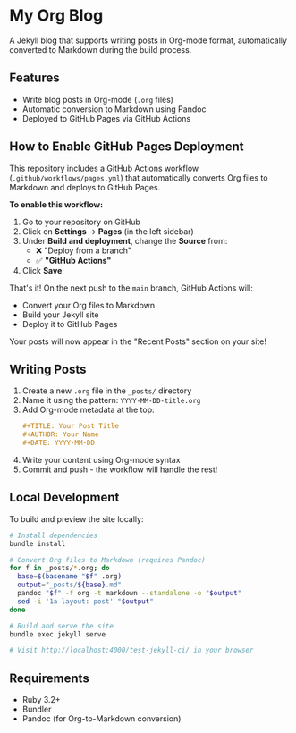 # My Org Blog

A Jekyll blog that supports writing posts in Org-mode format, automatically converted to Markdown during the build process.

## Features

- Write blog posts in Org-mode (`.org` files)
- Automatic conversion to Markdown using Pandoc
- Deployed to GitHub Pages via GitHub Actions

## How to Enable GitHub Pages Deployment

This repository includes a GitHub Actions workflow (`.github/workflows/pages.yml`) that automatically converts Org files to Markdown and deploys to GitHub Pages.

**To enable this workflow:**

1. Go to your repository on GitHub
2. Click on **Settings** → **Pages** (in the left sidebar)
3. Under **Build and deployment**, change the **Source** from:
   - ❌ "Deploy from a branch" 
   - ✅ **"GitHub Actions"**
4. Click **Save**

That's it! On the next push to the `main` branch, GitHub Actions will:
- Convert your Org files to Markdown
- Build your Jekyll site
- Deploy it to GitHub Pages

Your posts will now appear in the "Recent Posts" section on your site!

## Writing Posts

1. Create a new `.org` file in the `_posts/` directory
2. Name it using the pattern: `YYYY-MM-DD-title.org`
3. Add Org-mode metadata at the top:
   ```org
   #+TITLE: Your Post Title
   #+AUTHOR: Your Name
   #+DATE: YYYY-MM-DD
   ```
4. Write your content using Org-mode syntax
5. Commit and push - the workflow will handle the rest!

## Local Development

To build and preview the site locally:

```bash
# Install dependencies
bundle install

# Convert Org files to Markdown (requires Pandoc)
for f in _posts/*.org; do
  base=$(basename "$f" .org)
  output="_posts/${base}.md"
  pandoc "$f" -f org -t markdown --standalone -o "$output"
  sed -i '1a layout: post' "$output"
done

# Build and serve the site
bundle exec jekyll serve

# Visit http://localhost:4000/test-jekyll-ci/ in your browser
```

## Requirements

- Ruby 3.2+
- Bundler
- Pandoc (for Org-to-Markdown conversion)
